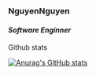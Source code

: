 ### NguyenNguyen
#### _Software Enginner_

Github stats

[![Anurag's GitHub stats](https://github-readme-stats.vercel.app/api?username=thanhnguyen)](https://github.com/thanhnguyennguyen)


